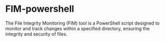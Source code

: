 # FIM-powershell
The File Integrity Monitoring (FIM) tool is a PowerShell script designed to monitor and track changes within a specified directory, ensuring the integrity and security of files. 
